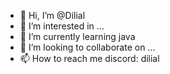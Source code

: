 - 👋 Hi, I’m @Dilial
- 👀 I’m interested in ...
- 🌱 I’m currently learning java
- 💞️ I’m looking to collaborate on ...
- 📫 How to reach me discord: dilial

<!---
Dilial/Dilial is a ✨ special ✨ repository because its `README.md` (this file) appears on your GitHub profile.
You can click the Preview link to take a look at your changes.
--->
